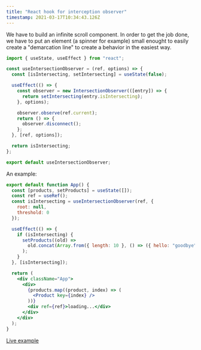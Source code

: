 ```yaml
---
title: "React hook for interception observer"
timestamp: 2021-03-17T10:34:43.126Z
---
```


We have to build an infinite scroll component.
In order to get the job done, we have to put an element (a spinner for example) small enought to easily create a "demarcation line" to create a behavior in the easiest way.

```jsx
import { useState, useEffect } from "react";

const useIntersectionObserver = (ref, options) => {
  const [isIntersecting, setIntersecting] = useState(false);

  useEffect(() => {
    const observer = new IntersectionObserver(([entry]) => {
      return setIntersecting(entry.isIntersecting);
    }, options);

    observer.observe(ref.current);
    return () => {
      observer.disconnect();
    };
  }, [ref, options]);

  return isIntersecting;
};

export default useIntersectionObserver;
```


An example: 

```jsx
export default function App() {
  const [products, setProducts] = useState([]);
  const ref = useRef();
  const isIntersecting = useIntersectionObserver(ref, {
    root: null,
    threshold: 0
  });

  useEffect(() => {
    if (isIntersecting) {
      setProducts((old) =>
        old.concat(Array.from({ length: 10 }, () => ({ hello: "goodbye" })))
      );
    }
  }, [isIntersecting]);

  return (
    <div className="App">
      <div>
        {products.map((product, index) => (
          <Product key={index} />
        ))}
        <div ref={ref}>loading...</div>
      </div>
    </div>
  );
}
```

[Live example](https://codesandbox.io/s/competent-mayer-c9s5i?file=/src/App.js:175-774) 
